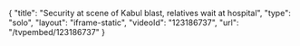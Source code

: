 {
    "title": "Security at scene of Kabul blast, relatives wait at hospital",
    "type": "solo",
    "layout": "iframe-static",
    "videoId": "123186737",
    "url": "\/tvpembed\/123186737"
}